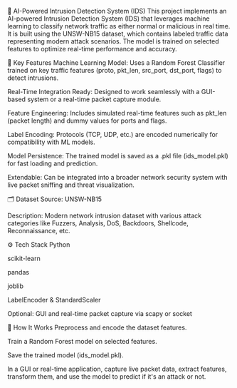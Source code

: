 🔐 AI-Powered Intrusion Detection System (IDS)
This project implements an AI-powered Intrusion Detection System (IDS) that leverages machine learning to classify network traffic as either normal or malicious in real time. It is built using the UNSW-NB15 dataset, which contains labeled traffic data representing modern attack scenarios. The model is trained on selected features to optimize real-time performance and accuracy.

🧠 Key Features
Machine Learning Model: Uses a Random Forest Classifier trained on key traffic features (proto, pkt_len, src_port, dst_port, flags) to detect intrusions.

Real-Time Integration Ready: Designed to work seamlessly with a GUI-based system or a real-time packet capture module.

Feature Engineering: Includes simulated real-time features such as pkt_len (packet length) and dummy values for ports and flags.

Label Encoding: Protocols (TCP, UDP, etc.) are encoded numerically for compatibility with ML models.

Model Persistence: The trained model is saved as a .pkl file (ids_model.pkl) for fast loading and prediction.

Extendable: Can be integrated into a broader network security system with live packet sniffing and threat visualization.

🗂 Dataset
Source: UNSW-NB15

Description: Modern network intrusion dataset with various attack categories like Fuzzers, Analysis, DoS, Backdoors, Shellcode, Reconnaissance, etc.

⚙️ Tech Stack
Python

scikit-learn

pandas

joblib

LabelEncoder & StandardScaler

Optional: GUI and real-time packet capture via scapy or socket

🚀 How It Works
Preprocess and encode the dataset features.

Train a Random Forest model on selected features.

Save the trained model (ids_model.pkl).

In a GUI or real-time application, capture live packet data, extract features, transform them, and use the model to predict if it's an attack or not.
